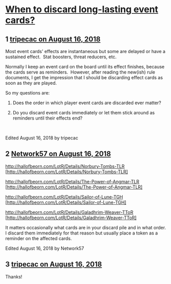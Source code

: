 # [When to discard long-lasting event cards?](https://community.fantasyflightgames.com/topic/281110-when-to-discard-long-lasting-event-cards/)

## 1 [tripecac on August 16, 2018](https://community.fantasyflightgames.com/topic/281110-when-to-discard-long-lasting-event-cards/?do=findComment&comment=3442650)

Most event cards' effects are instantaneous but some are delayed or have a sustained effect.  Stat boosters, threat reducers, etc.

Normally I keep an event card on the board until its effect finishes, because the cards serve as reminders.  However, after reading the new(ish) rule documents, I get the impression that I should be discarding effect cards as soon as they are played.

So my questions are:

1) Does the order in which player event cards are discarded ever matter?

2) Do you discard event cards immediately or let them stick around as reminders until their effects end?

 

Edited August 16, 2018 by tripecac

## 2 [Network57 on August 16, 2018](https://community.fantasyflightgames.com/topic/281110-when-to-discard-long-lasting-event-cards/?do=findComment&comment=3442658)

http://hallofbeorn.com/LotR/Details/Norbury-Tombs-TLR [http://hallofbeorn.com/LotR/Details/Norbury-Tombs-TLR]

http://hallofbeorn.com/LotR/Details/The-Power-of-Angmar-TLR [http://hallofbeorn.com/LotR/Details/The-Power-of-Angmar-TLR]

http://hallofbeorn.com/LotR/Details/Sailor-of-Lune-TGH [http://hallofbeorn.com/LotR/Details/Sailor-of-Lune-TGH]

http://hallofbeorn.com/LotR/Details/Galadhrim-Weaver-TToR [http://hallofbeorn.com/LotR/Details/Galadhrim-Weaver-TToR]

It matters occasionally what cards are in your discard pile and in what order. I discard them immediately for that reason but usually place a token as a reminder on the affected cards.

Edited August 16, 2018 by Network57

## 3 [tripecac on August 16, 2018](https://community.fantasyflightgames.com/topic/281110-when-to-discard-long-lasting-event-cards/?do=findComment&comment=3442755)

Thanks!

